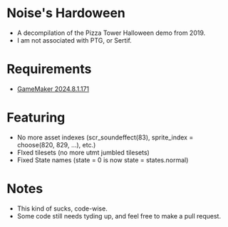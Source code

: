 # Noise's Hardoween
- A  decompilation of the Pizza Tower Halloween demo from 2019.
- I am not associated with PTG, or Sertif.

# Requirements
- [GameMaker 2024.8.1.171](https://gms.yoyogames.com/GameMaker-Installer-2024.8.1.171.exe)<br/>

# Featuring
- No more asset indexes (scr_soundeffect(83), sprite_index = choose(820, 829, ...), etc.)
- FIxed tilesets (no more utmt jumbled tilesets)
- Fixed State names (state = 0 is now state = states.normal)

# Notes
- This kind of sucks, code-wise.
- Some code still needs tyding up, and feel free to make a pull request.

